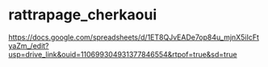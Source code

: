 # rattrapage_cherkaoui


https://docs.google.com/spreadsheets/d/1ET8QJvEADe7op84u_mjnX5iIcFtyaZm_/edit?usp=drive_link&ouid=110699304931377846554&rtpof=true&sd=true
